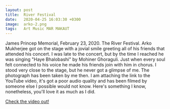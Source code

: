 ```yaml
---
layout: post
title:  River Festival
date:   2020-04-25 16:03:30 +0300
image:  arko-2.png
tags:   Art Music MAR MAKAUT
---
```

James Princep Memorial, February 23, 2020. The River Festival. Arko Mukherjee got on the stage with a jovial smile greeting all of his friends that attended his concert. I was late to the concert, but by the time I reached he was singing "Haye Bhalobashi" by Mohiner Ghoraguli. Just when every soul felt connected to his voice he made his friends join with him in chorus. I stood very close to the stage, but he never got a glimpse of me. The photograph has been taken by me then. I am attaching the link to the YouTube video, it's got a poor audio quality and has been filmed by someone else I possible would not know. Here's something I know, nonetheless, you'll love it as much as I did. 

<a href="https://youtu.be/AMG8Mtpsmxw" target="_blank">Check the video out!</a>